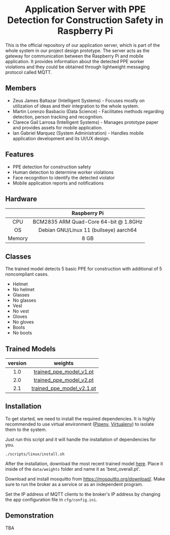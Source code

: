 <h1 align="center"> Application Server with PPE Detection for Construction Safety in Raspberry Pi </h1>
This is the official repository of our application server, which is part of the whole system in our project design prototype. The server acts as the gateway for communication between the Raspberry Pi and mobile application. It provides information about the detected PPE worker violations and they could be obtained through lightweight messaging protocol called MQTT. 

## Members
- Zeus James Baltazar (Intelligent Systems) - Focuses mostly on utilization of ideas and their integration to the whole system.
- Martin Lorenzo Basbacio (Data Science) - Facilitates methods regarding detection, person tracking and recognition.
- Clarece Gail Larrosa (Intelligent Systems) - Manages prototype paper and provides assets for mobile application.
- Ian Gabriel Marquez (System Administration) - Handles mobile application development and its UI/UX design.

## Features
- PPE detection for construction safety
- Human detection to determine worker violations
- Face recognition to identify the detected violator
- Mobile application reports and notifications

## Hardware
| | Raspberry Pi |
| :-: | :-: |
| CPU | BCM2835 ARM Quad-Core 64-bit @ 1.8GHz |
| OS | Debian GNU/Linux 11 (bullseye) aarch64 |
| Memory | 8 GB |

## Classes
The trained model detects 5 basic PPE for construction with additional of 5 noncompliant cases.
- Helmet
- No helmet
- Glasses
- No glasses
- Vest
- No vest
- Gloves
- No gloves
- Boots
- No boots

## Trained Models
| version | weights |
| :-: | :-: |
| 1.0 | [trained_ppe_model_v1.pt](https://drive.google.com/file/d/1CW1DPajYIh-xkUhtGIJ0pkbyez_LC4z0/view?usp=sharing) |
| 2.0 | [trained_ppe_model_v2.pt](https://drive.google.com/file/d/14Q6iLv7_igK1761BUG3yBZ04N11YthVY/view?usp=sharing) |
| 2.1 | [trained_ppe_model_v2.1.pt](https://drive.google.com/file/d/1NS3boQlglUI2QaJV-mmzlZ0vLqsbIvxH/view?usp=sharing) |

## Installation
To get started, we need to install the required dependencies. It is highly recommended to use virtual environment ([Pipenv](https://pypi.org/project/pipenv/), [Virtualenv](https://pypi.org/project/virtualenv/)) to isolate them to the system. 

Just run this script and it will handle the installation of dependencies for you.
```
./scripts/linux/install.sh
```

After the installation, download the most recent trained model [here](#trained-models). Place it inside of the ```data/weights``` folder and name it as 'best_overall.pt'.

Download and install mosquitto from https://mosquitto.org/download/. Make sure to run the broker as a service or as an independent program.

Set the IP address of MQTT clients to the broker's IP address by changing the app configuration file in ```cfg/config.ini```.

## Demonstration
TBA
